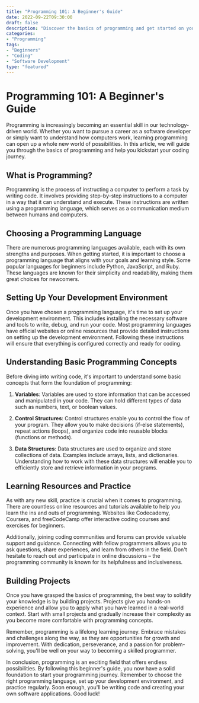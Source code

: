```yaml
---
title: "Programming 101: A Beginner's Guide"
date: 2022-09-22T09:30:00
draft: false
description: "Discover the basics of programming and get started on your coding journey."
categories:
- "Programming"
tags:
- "Beginners"
- "Coding"
- "Software Development"
type: "featured"
---
```


# Programming 101: A Beginner's Guide

Programming is increasingly becoming an essential skill in our technology-driven world. Whether you want to pursue a career as a software developer or simply want to understand how computers work, learning programming can open up a whole new world of possibilities. In this article, we will guide you through the basics of programming and help you kickstart your coding journey.

## What is Programming?

Programming is the process of instructing a computer to perform a task by writing code. It involves providing step-by-step instructions to a computer in a way that it can understand and execute. These instructions are written using a programming language, which serves as a communication medium between humans and computers.

## Choosing a Programming Language

There are numerous programming languages available, each with its own strengths and purposes. When getting started, it is important to choose a programming language that aligns with your goals and learning style. Some popular languages for beginners include Python, JavaScript, and Ruby. These languages are known for their simplicity and readability, making them great choices for newcomers.

## Setting Up Your Development Environment

Once you have chosen a programming language, it's time to set up your development environment. This includes installing the necessary software and tools to write, debug, and run your code. Most programming languages have official websites or online resources that provide detailed instructions on setting up the development environment. Following these instructions will ensure that everything is configured correctly and ready for coding.

## Understanding Basic Programming Concepts

Before diving into writing code, it's important to understand some basic concepts that form the foundation of programming:

1. **Variables**: Variables are used to store information that can be accessed and manipulated in your code. They can hold different types of data such as numbers, text, or boolean values.

2. **Control Structures**: Control structures enable you to control the flow of your program. They allow you to make decisions (if-else statements), repeat actions (loops), and organize code into reusable blocks (functions or methods).

3. **Data Structures**: Data structures are used to organize and store collections of data. Examples include arrays, lists, and dictionaries. Understanding how to work with these data structures will enable you to efficiently store and retrieve information in your programs.

## Learning Resources and Practice

As with any new skill, practice is crucial when it comes to programming. There are countless online resources and tutorials available to help you learn the ins and outs of programming. Websites like Codecademy, Coursera, and freeCodeCamp offer interactive coding courses and exercises for beginners.

Additionally, joining coding communities and forums can provide valuable support and guidance. Connecting with fellow programmers allows you to ask questions, share experiences, and learn from others in the field. Don't hesitate to reach out and participate in online discussions – the programming community is known for its helpfulness and inclusiveness.

## Building Projects

Once you have grasped the basics of programming, the best way to solidify your knowledge is by building projects. Projects give you hands-on experience and allow you to apply what you have learned in a real-world context. Start with small projects and gradually increase their complexity as you become more comfortable with programming concepts.

Remember, programming is a lifelong learning journey. Embrace mistakes and challenges along the way, as they are opportunities for growth and improvement. With dedication, perseverance, and a passion for problem-solving, you'll be well on your way to becoming a skilled programmer.

In conclusion, programming is an exciting field that offers endless possibilities. By following this beginner's guide, you now have a solid foundation to start your programming journey. Remember to choose the right programming language, set up your development environment, and practice regularly. Soon enough, you'll be writing code and creating your own software applications. Good luck!


